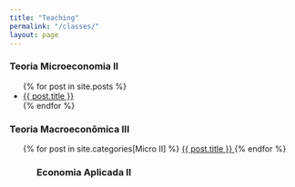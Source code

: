 ```yaml
---
title: "Teaching"
permalink: "/classes/"
layout: page
---
```



### Teoria Microeconomia II

<ul>
  {% for post in site.posts %}
    <li>
      <a href="{{ post.url }}">{{ post.title }}</a>
    </li>
  {% endfor %}
</ul>



### Teoria Macroeconômica III

<ul>
  {% for post in site.categories[Micro II] %}
      <a href="{{ post.url | absolute_url }}">
        {{ post.title }}
      </a>
  {% endfor %}
<ul>

### Economia Aplicada II
